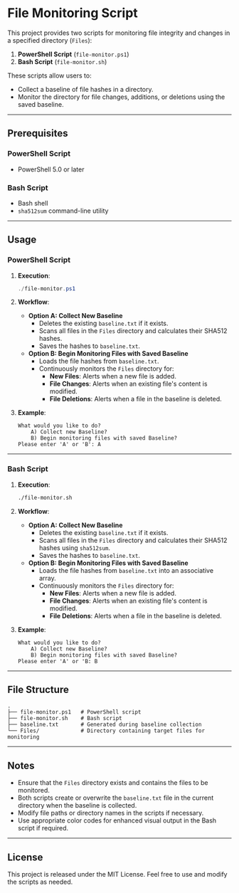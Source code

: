 # File Monitoring Script

This project provides two scripts for monitoring file integrity and changes in a specified directory (`Files`):
1. **PowerShell Script** (`file-monitor.ps1`)
2. **Bash Script** (`file-monitor.sh`)

These scripts allow users to:
- Collect a baseline of file hashes in a directory.
- Monitor the directory for file changes, additions, or deletions using the saved baseline.

---

## Prerequisites

### PowerShell Script
- PowerShell 5.0 or later

### Bash Script
- Bash shell
- `sha512sum` command-line utility

---

## Usage

### PowerShell Script

1. **Execution**:
   ```powershell
   ./file-monitor.ps1
   ```

2. **Workflow**:
   - **Option A: Collect New Baseline**
     - Deletes the existing `baseline.txt` if it exists.
     - Scans all files in the `Files` directory and calculates their SHA512 hashes.
     - Saves the hashes to `baseline.txt`.
   - **Option B: Begin Monitoring Files with Saved Baseline**
     - Loads the file hashes from `baseline.txt`.
     - Continuously monitors the `Files` directory for:
       - **New Files**: Alerts when a new file is added.
       - **File Changes**: Alerts when an existing file's content is modified.
       - **File Deletions**: Alerts when a file in the baseline is deleted.

3. **Example**:
   ```
   What would you like to do?
       A) Collect new Baseline?
       B) Begin monitoring files with saved Baseline?
   Please enter 'A' or 'B': A
   ```

---

### Bash Script

1. **Execution**:
   ```bash
   ./file-monitor.sh
   ```

2. **Workflow**:
   - **Option A: Collect New Baseline**
     - Deletes the existing `baseline.txt` if it exists.
     - Scans all files in the `Files` directory and calculates their SHA512 hashes using `sha512sum`.
     - Saves the hashes to `baseline.txt`.
   - **Option B: Begin Monitoring Files with Saved Baseline**
     - Loads the file hashes from `baseline.txt` into an associative array.
     - Continuously monitors the `Files` directory for:
       - **New Files**: Alerts when a new file is added.
       - **File Changes**: Alerts when an existing file's content is modified.
       - **File Deletions**: Alerts when a file in the baseline is deleted.

3. **Example**:
   ```
   What would you like to do?
       A) Collect new Baseline?
       B) Begin monitoring files with saved Baseline?
   Please enter 'A' or 'B: B
   ```

---

## File Structure

```
.
├── file-monitor.ps1   # PowerShell script
├── file-monitor.sh    # Bash script
├── baseline.txt       # Generated during baseline collection
└── Files/             # Directory containing target files for monitoring
```

---

## Notes

- Ensure that the `Files` directory exists and contains the files to be monitored.
- Both scripts create or overwrite the `baseline.txt` file in the current directory when the baseline is collected.
- Modify file paths or directory names in the scripts if necessary.
- Use appropriate color codes for enhanced visual output in the Bash script if required.

---

## License

This project is released under the MIT License. Feel free to use and modify the scripts as needed.

